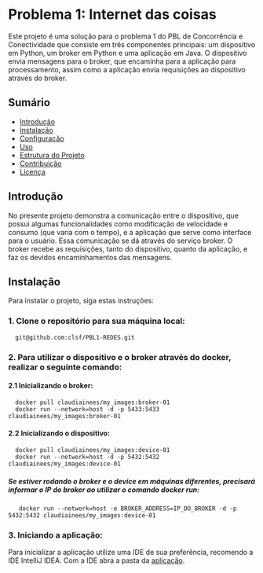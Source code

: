 # Problema 1: Internet das coisas

Este projeto é uma solução para o problema 1 do PBL de Concorrência e Conectividade que consiste em três componentes principais: um dispositivo em Python, um broker em Python e uma aplicação em Java. O dispositivo envia mensagens para o broker, que encaminha para a aplicação para processamento, assim como a aplicação envia requisições ao dispositivo através do broker.

## Sumário
- [Introdução](#introdução)
- [Instalação](#instalação)
- [Configuração](#configuração)
- [Uso](#uso)
- [Estrutura do Projeto](#estrutura-do-projeto)
- [Contribuição](#contribuição)
- [Licença](#licença)

## Introdução
No presente projeto demonstra a comunicação entre o dispositivo, que possui algumas funcionalidades como modificação de velocidade e consumo (que varia com o tempo), e a aplicação que serve como interface para o usuário. Essa comunicação se dá através do serviço broker. O broker recebe as requisições, tanto do dispositivo, quanto da aplicação, e faz os devidos encaminhamentos das mensagens. 

## Instalação
Para instalar o projeto, siga estas instruções:

### 1. Clone o repositório para sua máquina local:
      git@github.com:clsf/PBL1-REDES.git
### 2. Para utilizar o dispositivo e o broker através do docker, realizar o seguinte comando:
#### 2.1 Inicializando o broker:
      docker pull claudiainees/my_images:broker-01
      docker run --network=host -d -p 5433:5433 claudiainees/my_images:broker-01
#### 2.2 Inicializando o dispositivo:
      docker pull claudiainees/my_images:device-01
      docker run --network=host -d -p 5432:5432 claudiainees/my_images:device-01

##### Se estiver rodando o broker e o device em máquinas diferentes, precisará informar o IP do broker ao utilizar o comando docker run:
       docker run --network=host -e BROKER_ADDRESS=IP_DO_BROKER -d -p 5432:5432 claudiainees/my_images:device-01

### 3. Iniciando a aplicação:
Para inicializar a aplicação utilize uma IDE de sua preferência, recomendo a IDE IntelliJ IDEA. Com a IDE abra a pasta da  [aplicação](./Aplicacao).

